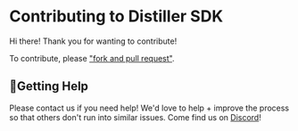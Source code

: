 # Contributing to Distiller SDK 

Hi there! Thank you for wanting to contribute!

To contribute, please ["fork and pull request"](https://docs.github.com/en/get-started/quickstart/contributing-to-projects).


## 🙋Getting Help

Please contact us if you need help! We'd love to help + improve the process so that others don't run into similar issues. 
Come find us on [Discord](https://discord.gg/qQsuZgScRm)!



